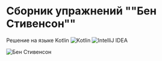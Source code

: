 # Сборник упражнений ""Бен Стивенсон""
Решение на языке Kotlin
![Kotlin](https://img.shields.io/badge/kotlin-%230095D5.svg?style=for-the-badge&logo=kotlin&logoColor=white)
![IntelliJ IDEA](https://img.shields.io/badge/IntelliJIDEA-000000.svg?style=for-the-badge&logo=intellij-idea&logoColor=white)

![Бен Стивенсон](https://user-images.githubusercontent.com/58209188/167807454-371ac7e4-4dbd-4e0a-bf66-b078c8899697.png)

